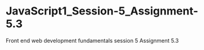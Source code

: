 # JavaScript1_Session-5_Assignment-5.3
Front end web development fundamentals session 5 Assignment 5.3
